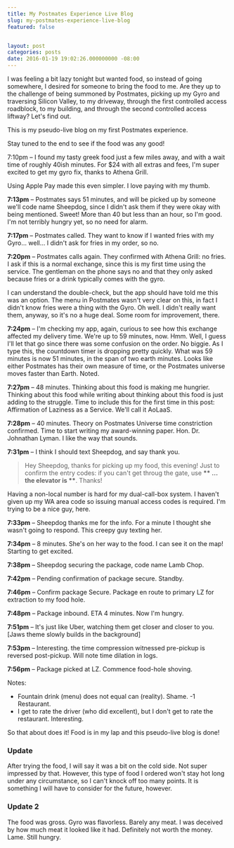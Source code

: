 ```yaml
---
title: My Postmates Experience Live Blog
slug: my-postmates-experience-live-blog
featured: false


layout: post
categories: posts
date: 2016-01-19 19:02:26.000000000 -08:00
---
```


I was feeling a bit lazy tonight but wanted food, so instead of going somewhere, I desired for someone to bring the food to me. Are they up to the challenge of being summoned by Postmates, picking up my Gyro and traversing Silicon Valley, to my driveway, through the first controlled access roadblock, to my building, and through the second controlled access liftway? Let's find out.

This is my pseudo-live blog on my first Postmates experience.

Stay tuned to the end to see if the food was any good!

<!--missing_image-->

7:10pm – I found my tasty greek food just a few miles away, and with a wait time of roughly 40ish minutes. For $24 with all extras and fees, I'm super excited to get my gyro fix, thanks to Athena Grill.

Using Apple Pay made this even simpler. I love paying with my thumb.

**7:13pm** – Postmates says 51 minutes, and will be picked up by someone we'll code name Sheepdog, since I didn't ask them if they were okay with being mentioned. Sweet! More than 40 but less than an hour, so I'm good. I'm not terribly hungry yet, so no need for alarm.

**7:17pm** – Postmates called. They want to know if I wanted fries with my Gyro… well… I didn't ask for fries in my order, so no.

**7:20pm** – Postmates calls again. They confirmed with Athena Grill: no fries. I ask if this is a normal exchange, since this is my first time using the service. The gentleman on the phone says no and that they only asked because fries or a drink typically comes with the gyro.

I can understand the double-check, but the app should have told me this was an option. The menu in Postmates wasn't very clear on this, in fact I didn't know fries were a thing with the Gyro. Oh well. I didn't really want them, anyway, so it's no a huge deal. Some room for improvement, there.

**7:24pm** – I'm checking my app, again, curious to see how this exchange affected my delivery time. We're up to 59 minutes, now. Hmm. Well, I guess I'll let that go since there was some confusion on the order. No biggie. As I type this, the countdown timer is dropping pretty quickly. What was 59 minutes is now 51 minutes, in the span of two earth minutes. Looks like either Postmates has their own measure of time, or the Postmates universe moves faster than Earth. Noted.

**7:27pm** – 48 minutes. Thinking about this food is making me hungrier. Thinking about this food while writing about thinking about this food is just adding to the struggle. Time to include this for the first time in this post: Affirmation of Laziness as a Service. We'll call it AoLaaS.

**7:28pm** – 40 minutes. Theory on Postmates Universe time constriction confirmed. Time to start writing my award-winning paper. Hon. Dr. Johnathan Lyman. I like the way that sounds.

**7:31pm** – I think I should text Sheepdog, and say thank you.

> Hey Sheepdog, thanks for picking up my food, this evening! Just to confirm the entry codes: if you can't get throug the gate, use **\*\* … the elevator is \*\***. Thanks!

Having a non-local number is hard for my dual-call-box system. I haven't given up my WA area code so issuing manual access codes is required. I'm trying to be a nice guy, here.

**7:33pm** – Sheepdog thanks me for the info. For a minute I thought she wasn't going to respond. This creepy guy texting her.

**7:34pm** – 8 minutes. She's on her way to the food. I can see it on the map! Starting to get excited.

**7:38pm** – Sheepdog securing the package, code name Lamb Chop.

**7:42pm** – Pending confirmation of package secure. Standby.

**7:46pm** – Confirm package Secure. Package en route to primary LZ for extraction to my food hole.

**7:48pm** – Package inbound. ETA 4 minutes. Now I'm hungry.

**7:51pm** – It's just like Uber, watching them get closer and closer to you. [Jaws theme slowly builds in the background]

**7:53pm** – Interesting. the time compression witnessed pre-pickup is reversed post-pickup. Will note time dilation in logs.

**7:56pm** – Package picked at LZ. Commence food-hole shoving.

Notes:

- Fountain drink (menu) does not equal can (reality). Shame. -1 Restaurant.
- I get to rate the driver (who did excellent), but I don't get to rate the restaurant. Interesting.

So that about does it! Food is in my lap and this pseudo-live blog is done!

### Update

After trying the food, I will say it was a bit on the cold side. Not super impressed by that. However, this type of food I ordered won't stay hot long under any circumstance, so I can't knock off too many points. It is something I will have to consider for the future, however.

### Update 2

The food was gross. Gyro was flavorless. Barely any meat. I was deceived by how much meat it looked like it had. Definitely not worth the money. Lame. Still hungry.

